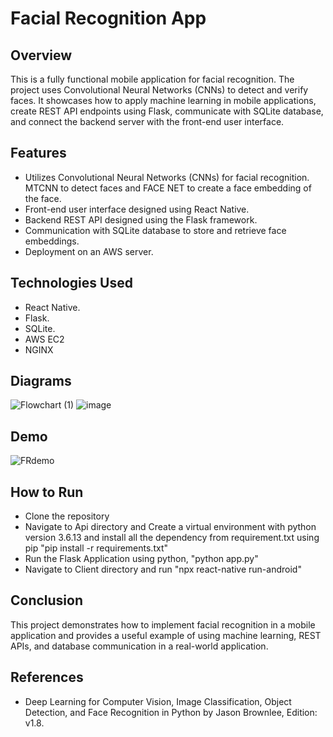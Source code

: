 # Facial Recognition App

## Overview
This is a fully functional mobile application for facial recognition. The project uses Convolutional Neural Networks (CNNs) to detect and verify faces. It showcases how to apply machine learning in mobile applications, create REST API endpoints using Flask, communicate with SQLite database, and connect the backend server with the front-end user interface.

## Features
- Utilizes Convolutional Neural Networks (CNNs) for facial recognition. MTCNN to detect faces and FACE NET to create a face embedding of the face.
- Front-end user interface designed using React Native.
- Backend REST API designed using the Flask framework.
- Communication with SQLite database to store and retrieve face embeddings.
- Deployment on an AWS server.

## Technologies Used
- React Native.
- Flask.
- SQLite.
- AWS EC2
- NGINX

## Diagrams
![Flowchart (1)](https://user-images.githubusercontent.com/33766593/222327824-70a492b2-358d-44e3-b7e5-3e61ed9da6a8.jpeg)
![image](https://user-images.githubusercontent.com/33766593/222328627-3396f24e-0897-4065-acd0-61afb5860c28.png)

## Demo
![FRdemo](https://user-images.githubusercontent.com/33766593/222335595-8dc46488-dcb0-4a5c-a3a1-e7a6da131eb0.png)

## How to Run
- Clone the repository
- Navigate to Api directory and Create a virtual environment with python version 3.6.13 and install all the dependency from requirement.txt using pip "pip install -r requirements.txt"
- Run the Flask Application using python, "python app.py"
- Navigate to Client directory and run "npx react-native run-android"

## Conclusion
This project demonstrates how to implement facial recognition in a mobile application and provides a useful example of using machine learning, REST APIs, and database communication in a real-world application.

## References
- Deep Learning for Computer Vision, Image Classification, Object Detection, and Face Recognition in Python by Jason Brownlee, Edition: v1.8.
